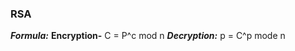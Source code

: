 ### RSA

***Formula:***
  **Encryption-**
         C = P^c mod n
  ***Decryption:*** 
         p = C^p mode n

